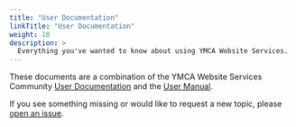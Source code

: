 ```yaml
---
title: "User Documentation"
linkTitle: "User Documentation"
weight: 10
description: >
  Everything you've wanted to know about using YMCA Website Services.
---
```


These documents are a combination of the YMCA Website Services Community [User Documentation](https://community.openymca.org/c/resources-and-training-for-content-editors/14) and the [User Manual](https://drive.google.com/file/d/15aF_g7Q1ItOUNZUGR-6Tmlfz72m5ms2M/view?usp=sharing).

If you see something missing or would like to request a new topic, please [open an issue](https://github.com/open-y-subprojects/openy_docs/issues/new?title=Open%20Y%20Distribution%20Documentation).
